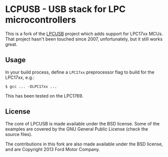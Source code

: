 LCPUSB - USB stack for LPC microcontrollers
============================================

This is a fork of the [LPCUSB](http://sourceforge.net/projects/lpcusb/) project
which adds support for LPC17xx MCUs. That project hasn't been touched since
2007, unfortunately, but it still works great.

## Usage

In your build process, define a `LPC17xx` preprocessor flag to build for the
LPC17xx, e.g.:

    $ gcc ... -DLPC17xx ...

This has been tested on the LPC1769.

## License

The core of LPCUSB is made available under the BSD license. Some of the examples
are covered by the GNU General Public License (check the source files).

The contributions in this fork are also made available under the BSD license,
and are Copyright 2013 Ford Motor Company.
